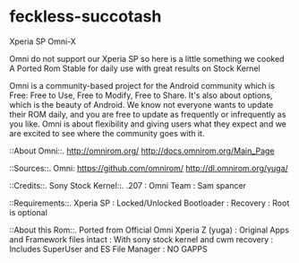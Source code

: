 # feckless-succotash
Xperia SP Omni-X

Omni do not support our Xperia SP so here is a little something we cooked
A Ported Rom Stable for daily use with great results on Stock Kernel

Omni is a community-based project for the Android community which is Free: Free to Use, Free to Modify,
Free to Share. It's also about options, which is the beauty of Android. We know not everyone wants to update their ROM daily,
and you are free to update as frequently or infrequently as you like. Omni is about flexibility and giving users what they expect
and we are excited to see where the community goes with it.

::About Omni::.
http://omnirom.org/
http://docs.omnirom.org/Main_Page

::Sources::.
Omni: https://github.com/omnirom/
http://dl.omnirom.org/yuga/

::Credits::. Sony Stock Kernel::. .207 : Omni Team : Sam spancer

::Requirements::. Xperia SP : Locked/Unlocked Bootloader : Recovery : Root is optional

::About this Rom::. Ported from Official Omni Xperia Z (yuga) : Original Apps and Framework files intact : With sony stock kernel and cwm recovery : Includes SuperUser and ES File Manager : NO GAPPS
